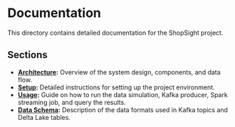 # Documentation

This directory contains detailed documentation for the ShopSight project.

## Sections

*   **[Architecture](./architecture.md):** Overview of the system design, components, and data flow.
*   **[Setup](./setup.md):** Detailed instructions for setting up the project environment.
*   **[Usage](./usage.md):** Guide on how to run the data simulation, Kafka producer, Spark streaming job, and query the results.
*   **[Data Schema](./data_schema.md):** Description of the data formats used in Kafka topics and Delta Lake tables.
